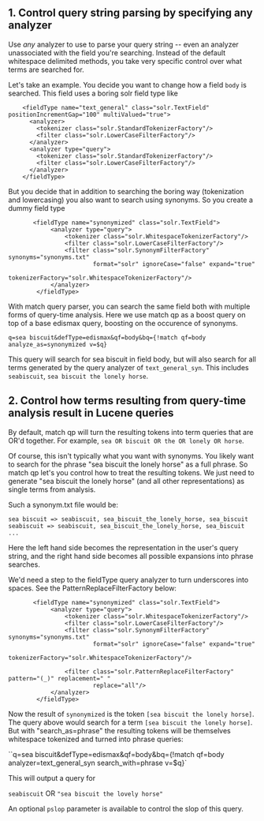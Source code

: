 


## 1. Control query string parsing by specifying any analyzer

Use *any* analyzer to use to parse your query string -- even an analyzer unassociated with the field you're searching. Instead of the default whitespace delimited methods, you take very specific control over what terms are searched for. 

Let's take an example. You decide you want to change how a field `body` is searched. This field uses a boring solr field type like

```
    <fieldType name="text_general" class="solr.TextField" positionIncrementGap="100" multiValued="true">
      <analyzer>
        <tokenizer class="solr.StandardTokenizerFactory"/>
        <filter class="solr.LowerCaseFilterFactory"/>
      </analyzer>
      <analyzer type="query">
        <tokenizer class="solr.StandardTokenizerFactory"/>
        <filter class="solr.LowerCaseFilterFactory"/>
      </analyzer>
    </fieldType>
```

But you decide that in addition to searching the boring way (tokenization and lowercasing) you also want to search using synonyms. So you create a dummy field type 

```
       <fieldType name="synonymized" class="solr.TextField">
            <analyzer type="query">
                <tokenizer class="solr.WhitespaceTokenizerFactory"/>
                <filter class="solr.LowerCaseFilterFactory"/>
                <filter class="solr.SynonymFilterFactory" synonyms="synonyms.txt"
                        format="solr" ignoreCase="false" expand="true"
                        tokenizerFactory="solr.WhitespaceTokenizerFactory"/>
            </analyzer>
        </fieldType>
```


With match query parser, you can search the same field both with multiple forms of query-time analysis. Here we use match qp as a boost query on top of a base edismax query, boosting on the occurence of synonyms.

`q=sea biscuit&defType=edismax&qf=body&bq={!match qf=body analyze_as=synonymized v=$q}`

This query will search for sea biscuit in field body, but will also search for all terms generated by the query analyzer of `text_general_syn`. This includes `seabiscuit`, `sea biscuit the lonely horse`.

## 2. Control how terms resulting from query-time analysis result in Lucene queries

By default, match qp will turn the resulting tokens into term queries that are OR'd together. For example, `sea OR biscuit OR the OR lonely OR horse`. 

Of course, this isn't typically what you want with synonyms. You likely want to search for the phrase "sea biscuit the lonely horse" as a full phrase. So match qp let's you control how to treat the resulting tokens. We just need to generate "sea biscuit the lonely horse" (and all other representations) as single terms from analysis. 

Such a synonym.txt file would be:

```
sea biscuit => seabiscuit, sea_biscuit_the_lonely_horse, sea_biscuit
seabiscuit => seabiscuit, sea_biscuit_the_lonely_horse, sea_biscuit
...
``` 

Here the left hand side becomes the representation in the user's query string, and the right hand side becomes all possible expansions into phrase searches.

We'd need a step to the fieldType query analyzer to turn underscores into spaces. See the PatternReplaceFilterFactory below:

```
       <fieldType name="synonymized" class="solr.TextField">
            <analyzer type="query">
                <tokenizer class="solr.WhitespaceTokenizerFactory"/>
                <filter class="solr.LowerCaseFilterFactory"/>
                <filter class="solr.SynonymFilterFactory" synonyms="synonyms.txt"
                        format="solr" ignoreCase="false" expand="true"
                        tokenizerFactory="solr.WhitespaceTokenizerFactory"/>
         
                <filter class="solr.PatternReplaceFilterFactory" pattern="(_)" replacement=" "
                        replace="all"/>
            </analyzer>
        </fieldType>

```


Now the result of `synonymized` is the token `[sea biscuit the lonely horse]`. The query above would search for a term `[sea biscuit the lonely horse]`. But with "search_as=phrase" the resulting tokens will be themselves whitespace tokenized and turned into phrase queries:

``q=sea biscuit&defType=edismax&qf=body&bq={!match qf=body analyzer=text_general_syn search_with=phrase v=$q}`

This will output a query for 

`seabiscuit` OR `"sea biscuit the lovely horse"`

An optional `pslop` parameter is available to control the slop of this query.
